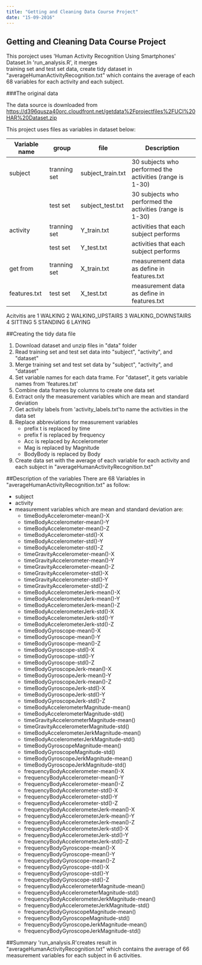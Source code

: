 ```yaml
---
title: "Getting and Cleaning Data Course Project"
date: "15-09-2016"
---
```


## Getting and Cleaning Data Course Project


This poroject uses 'Human Activity Recognition Using Smartphones' Dataset.In 'run_analysis.R', it merges  
training set and test set data, create tidy dataset in "averageHumanActivityRecognition.txt" which 
contains the average of each 68 variables for each activity and each subject.


###The original data

The data source is downloaded from 
https://d396qusza40orc.cloudfront.net/getdata%2Fprojectfiles%2FUCI%20HAR%20Dataset.zip

This project uses files as variables in dataset below:


Variable name |group        |file              | Description 
--------------|-------------|------------------|------------
subject       |tranning set |subject_train.txt |30 subjects who performed the activities (range is 1-30)
              |test set     |subject_test.txt  |30 subjects who performed the activities (range is 1-30)
activity      |tranning set |Y_train.txt       |activities that each subject performs
              |test set     |Y_test.txt        |activities that each subject performs
get from      |tranning set |X_train.txt       |measurement data as define in features.txt
features.txt  |test set     |X_test.txt        |measurement data as define in features.txt  
    
Acitvitis are
    1 WALKING
    2 WALKING_UPSTAIRS
    3 WALKING_DOWNSTAIRS
    4 SITTING
    5 STANDING
    6 LAYING


##Creating the tidy data file

1. Download dataset and unzip files in "data" folder
2. Read training set and test set data into "subject", "activity", and "dataset"
3. Merge training set and test set data by "subject", "activity", and "dataset"
4. Set variable names for each data frame. For "dataset", it gets variable names from 'features.txt'
5. Combine data frames by columns to create one data set
6. Extract only the measurement variables which are mean and standard deviation
7. Get activity labels from 'activity_labels.txt'to name the activities in the data set
8. Replace abbreviations for measurement variables
    - prefix t is replaced by  time
    - prefix f is replaced by frequency
    - Acc is replaced by Accelerometer
    - Mag is replaced by Magnitude
    - BodyBody is replaced by Body
9. Create data set with the average of each variable for each activity and each subject in
 "averageHumanActivityRecognition.txt"


##Description of the variables
There are 68 Variables in "averageHumanActivityRecognition.txt" as follow:
 * subject
 * activity
 * measurement variables which are mean and standard deviation are:
    - timeBodyAccelerometer-mean()-X 
    - timeBodyAccelerometer-mean()-Y 
    - timeBodyAccelerometer-mean()-Z 
    - timeBodyAccelerometer-std()-X 
    - timeBodyAccelerometer-std()-Y 
    - timeBodyAccelerometer-std()-Z 
    - timeGravityAccelerometer-mean()-X 
    - timeGravityAccelerometer-mean()-Y 
    - timeGravityAccelerometer-mean()-Z 
    - timeGravityAccelerometer-std()-X 
    - timeGravityAccelerometer-std()-Y 
    - timeGravityAccelerometer-std()-Z 
    - timeBodyAccelerometerJerk-mean()-X 
    - timeBodyAccelerometerJerk-mean()-Y 
    - timeBodyAccelerometerJerk-mean()-Z 
    - timeBodyAccelerometerJerk-std()-X 
    - timeBodyAccelerometerJerk-std()-Y 
    - timeBodyAccelerometerJerk-std()-Z 
    - timeBodyGyroscope-mean()-X 
    - timeBodyGyroscope-mean()-Y 
    - timeBodyGyroscope-mean()-Z 
    - timeBodyGyroscope-std()-X 
    - timeBodyGyroscope-std()-Y 
    - timeBodyGyroscope-std()-Z 
    - timeBodyGyroscopeJerk-mean()-X
    - timeBodyGyroscopeJerk-mean()-Y
    - timeBodyGyroscopeJerk-mean()-Z
    - timeBodyGyroscopeJerk-std()-X
    - timeBodyGyroscopeJerk-std()-Y
    - timeBodyGyroscopeJerk-std()-Z
    - timeBodyAccelerometerMagnitude-mean()
    - timeBodyAccelerometerMagnitude-std()
    - timeGravityAccelerometerMagnitude-mean()
    - timeGravityAccelerometerMagnitude-std()
    - timeBodyAccelerometerJerkMagnitude-mean()
    - timeBodyAccelerometerJerkMagnitude-std()
    - timeBodyGyroscopeMagnitude-mean()
    - timeBodyGyroscopeMagnitude-std()
    - timeBodyGyroscopeJerkMagnitude-mean()
    - timeBodyGyroscopeJerkMagnitude-std()
    - frequencyBodyAccelerometer-mean()-X
    - frequencyBodyAccelerometer-mean()-Y
    - frequencyBodyAccelerometer-mean()-Z
    - frequencyBodyAccelerometer-std()-X
    - frequencyBodyAccelerometer-std()-Y
    - frequencyBodyAccelerometer-std()-Z
    - frequencyBodyAccelerometerJerk-mean()-X
    - frequencyBodyAccelerometerJerk-mean()-Y
    - frequencyBodyAccelerometerJerk-mean()-Z
    - frequencyBodyAccelerometerJerk-std()-X
    - frequencyBodyAccelerometerJerk-std()-Y
    - frequencyBodyAccelerometerJerk-std()-Z
    - frequencyBodyGyroscope-mean()-X
    - frequencyBodyGyroscope-mean()-Y
    - frequencyBodyGyroscope-mean()-Z
    - frequencyBodyGyroscope-std()-X
    - frequencyBodyGyroscope-std()-Y
    - frequencyBodyGyroscope-std()-Z
    - frequencyBodyAccelerometerMagnitude-mean()
    - frequencyBodyAccelerometerMagnitude-std()
    - frequencyBodyAccelerometerJerkMagnitude-mean()
    - frequencyBodyAccelerometerJerkMagnitude-std()
    - frequencyBodyGyroscopeMagnitude-mean()
    - frequencyBodyGyroscopeMagnitude-std()
    - frequencyBodyGyroscopeJerkMagnitude-mean()
    - frequencyBodyGyroscopeJerkMagnitude-std()

##Summary
'run_analysis.R'creates result in "averageHumanActivityRecognition.txt" which contains
the average of 66 measurement variables for each subject in 6 activities.
